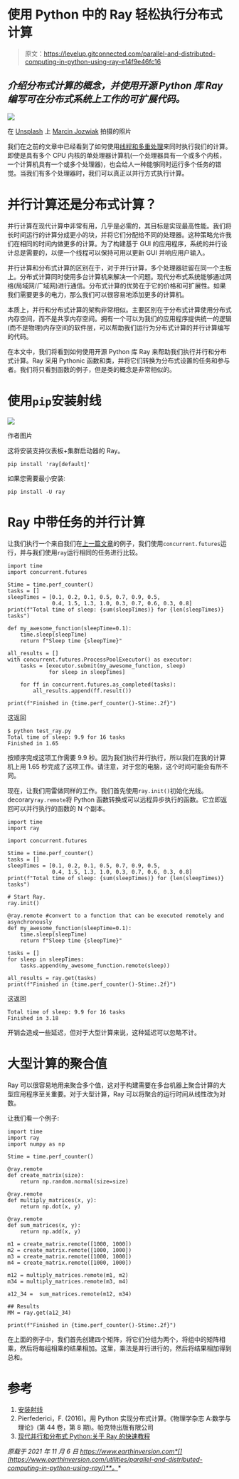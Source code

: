 # 使用 Python 中的 Ray 轻松执行分布式计算

> 原文：<https://levelup.gitconnected.com/parallel-and-distributed-computing-in-python-using-ray-e14f9e46fc16>

## *介绍分布式计算的概念，并使用开源 Python 库 Ray 编写可在分布式系统上工作的可扩展代码。*

![](img/d8ef0de6b41a2455bfd7e6e9c75bd455.png)

在 [Unsplash](https://unsplash.com?utm_source=medium&utm_medium=referral) 上 [Marcin Jozwiak](https://unsplash.com/@marcinjozwiak?utm_source=medium&utm_medium=referral) 拍摄的照片

我们在之前的文章中已经看到了如何使用[线程和多重处理](https://www.earthinversion.com/techniques/parallel-computing-in-python/)来同时执行我们的计算。即使是具有多个 CPU 内核的单处理器计算机(一个处理器具有一个或多个内核，一个计算机具有一个或多个处理器)，也会给人一种能够同时运行多个任务的错觉。当我们有多个处理器时，我们可以真正以并行方式执行计算。

# 并行计算还是分布式计算？

并行计算在现代计算中非常有用，几乎是必需的，其目标是实现最高性能。我们将长时间运行的计算分成更小的块，并将它们分配给不同的处理器。这种策略允许我们在相同的时间内做更多的计算。为了构建基于 GUI 的应用程序，系统的并行设计总是需要的，以便一个线程可以保持可用以更新 GUI 并响应用户输入。

并行计算和分布式计算的区别在于，对于并行计算，多个处理器驻留在同一个主板上。分布式计算同时使用多台计算机来解决一个问题。现代分布式系统能够通过网络(局域网/广域网)进行通信。分布式计算的优势在于它的价格和可扩展性。如果我们需要更多的电力，那么我们可以很容易地添加更多的计算机。

本质上，并行和分布式计算的架构非常相似。主要区别在于分布式计算使用分布式内存空间，而不是共享内存空间。拥有一个可以为我们的应用程序提供统一的逻辑(而不是物理)内存空间的软件层，可以帮助我们运行为分布式计算的并行计算编写的代码。

在本文中，我们将看到如何使用开源 Python 库 Ray 来帮助我们执行并行和分布式计算。Ray 采用 Pythonic 函数和类，并将它们转换为分布式设置的任务和参与者。我们将只看到函数的例子，但是类的概念是非常相似的。

# 使用`pip`安装射线

![](img/164ae2690aa26b154dba85c48f4220f4.png)

作者图片

这将安装支持仪表板+集群启动器的 Ray。

```
pip install 'ray[default]'
```

如果您需要最小安装:

```
pip install -U ray
```

# Ray 中带任务的并行计算

让我们执行一个来自我们在[上一篇文章](https://www.earthinversion.com/techniques/parallel-computing-in-python/)的例子，我们使用`concurrent.futures`运行，并与我们使用`ray`运行相同的任务进行比较。

```
import time
import concurrent.futures

Stime = time.perf_counter()
tasks = []
sleepTimes = [0.1, 0.2, 0.1, 0.5, 0.7, 0.9, 0.5,
              0.4, 1.5, 1.3, 1.0, 0.3, 0.7, 0.6, 0.3, 0.8]
print(f"Total time of sleep: {sum(sleepTimes)} for {len(sleepTimes)} tasks")

def my_awesome_function(sleepTime=0.1):
    time.sleep(sleepTime)
    return f"Sleep time {sleepTime}"

all_results = []
with concurrent.futures.ProcessPoolExecutor() as executor:
    tasks = [executor.submit(my_awesome_function, sleep)
             for sleep in sleepTimes]

    for ff in concurrent.futures.as_completed(tasks):
        all_results.append(ff.result())

print(f"Finished in {time.perf_counter()-Stime:.2f}")
```

这返回

```
$ python test_ray.py 
Total time of sleep: 9.9 for 16 tasks 
Finished in 1.65
```

按顺序完成这项工作需要 9.9 秒。因为我们执行并行执行，所以我们在我的计算机上用 1.65 秒完成了这项工作。请注意，对于您的电脑，这个时间可能会有所不同。

现在，让我们用雷做同样的工作。我们首先使用`ray.init()`初始化光线。decorary`ray.remote`将 Python 函数转换成可以远程异步执行的函数。它立即返回可以并行执行的函数的 N 个副本。

```
import time
import ray

import concurrent.futures

Stime = time.perf_counter()
tasks = []
sleepTimes = [0.1, 0.2, 0.1, 0.5, 0.7, 0.9, 0.5,
              0.4, 1.5, 1.3, 1.0, 0.3, 0.7, 0.6, 0.3, 0.8]
print(f"Total time of sleep: {sum(sleepTimes)} for {len(sleepTimes)} tasks")

# Start Ray.
ray.init()

@ray.remote #convert to a function that can be executed remotely and asynchronously
def my_awesome_function(sleepTime=0.1):
    time.sleep(sleepTime)
    return f"Sleep time {sleepTime}"

tasks = []
for sleep in sleepTimes:
    tasks.append(my_awesome_function.remote(sleep))

all_results = ray.get(tasks)
print(f"Finished in {time.perf_counter()-Stime:.2f}")
```

这返回

```
Total time of sleep: 9.9 for 16 tasks 
Finished in 3.18
```

开销会造成一些延迟，但对于大型计算来说，这种延迟可以忽略不计。

# 大型计算的聚合值

Ray 可以很容易地用来聚合多个值，这对于构建需要在多台机器上聚合计算的大型应用程序至关重要。对于大型计算，Ray 可以将聚合的运行时间从线性改为对数。

让我们看一个例子:

```
import time
import ray
import numpy as np

Stime = time.perf_counter()

@ray.remote
def create_matrix(size):
    return np.random.normal(size=size)

@ray.remote
def multiply_matrices(x, y):
    return np.dot(x, y)

@ray.remote
def sum_matrices(x, y):
    return np.add(x, y)

m1 = create_matrix.remote([1000, 1000])
m2 = create_matrix.remote([1000, 1000])
m3 = create_matrix.remote([1000, 1000])
m4 = create_matrix.remote([1000, 1000])

m12 = multiply_matrices.remote(m1, m2)
m34 = multiply_matrices.remote(m3, m4)

a12_34 =  sum_matrices.remote(m12, m34)

## Results
MM = ray.get(a12_34)

print(f"Finished in {time.perf_counter()-Stime:.2f}")
```

在上面的例子中，我们首先创建四个矩阵，将它们分组为两个，将组中的矩阵相乘，然后将每组相乘的结果相加。这里，乘法是并行进行的，然后将结果相加得到总和。

# 参考

1.  [安装射线](https://docs.ray.io/en/latest/installation.html)
2.  Pierfederici，F. (2016)。用 Python 实现分布式计算。《物理学杂志 A:数学与理论》(第 44 卷，第 8 期)。帕克特出版有限公司
3.  [现代并行和分布式 Python:关于 Ray 的快速教程](https://towardsdatascience.com/modern-parallel-and-distributed-python-a-quick-tutorial-on-ray-99f8d70369b8)

*原载于 2021 年 11 月 6 日 https://www.earthinversion.com*[](https://www.earthinversion.com/utilities/parallel-and-distributed-computing-in-python-using-ray/)**。**